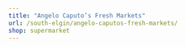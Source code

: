 ```yaml
---
title: "Angelo Caputo’s Fresh Markets"
url: /south-elgin/angelo-caputos-fresh-markets/
shop: supermarket
---
```

